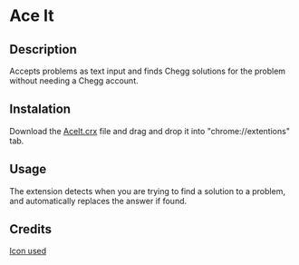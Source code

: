 # Ace It

## Description
Accepts problems as text input and finds Chegg solutions for the problem without needing a Chegg account.

## Instalation
Download the [AceIt.crx](https://github.com/ShubhamMehta99/Sunhacks2018_Ace-It/blob/master/AceIt.crx) file and drag and drop it into "chrome://extentions" tab.

## Usage
The extension detects when you are trying to find a solution to a problem, and automatically replaces the answer if found.

## Credits
[Icon used](https://www.flaticon.com/free-icon/a-plus_43965)
